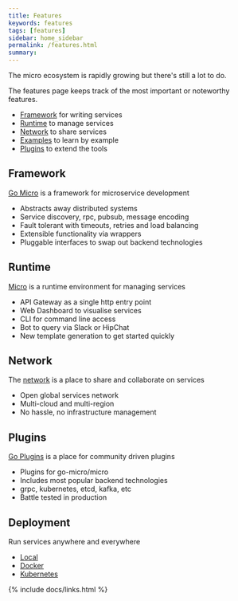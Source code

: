 ```yaml
---
title: Features
keywords: features
tags: [features]
sidebar: home_sidebar
permalink: /features.html
summary: 
---
```


The micro ecosystem is rapidly growing but there's still a lot to do.

The features page keeps track of the most important or noteworthy features.

- [Framework](https://github.com/micro/go-micro) for writing services
- [Runtime](https://github.com/micro/micro) to manage services
- [Network](https://micro-community.github.io/go-micro-v2-doc/network.html) to share services
- [Examples](https://github.com/micro/examples) to learn by example
- [Plugins](https://github.com/micro/go-plugins) to extend the tools

## Framework

[Go Micro](https://github.com/micro/go-micro) is a framework for microservice development

* Abstracts away distributed systems
* Service discovery, rpc, pubsub, message encoding
* Fault tolerant with timeouts, retries and load balancing
* Extensible functionality via wrappers
* Pluggable interfaces to swap out backend technologies


## Runtime

[Micro](https://github.com/micro/micro) is a runtime environment for managing services

* API Gateway as a single http entry point
* Web Dashboard to visualise services
* CLI for command line access
* Bot to query via Slack or HipChat
* New template generation to get started quickly

## Network

The [network](https://micro-community.github.io/go-micro-v2-doc/network.html) is a place to share and collaborate on services

* Open global services network
* Multi-cloud and multi-region
* No hassle, no infrastructure management

## Plugins

[Go Plugins](https://github.com/micro/go-plugins) is a place for community driven plugins

* Plugins for go-micro/micro
* Includes most popular backend technologies
* grpc, kubernetes, etcd, kafka, etc
* Battle tested in production

## Deployment

Run services anywhere and everywhere

* [Local](https://micro-community.github.io/go-micro-v2-doc/deploy-local.html)
* [Docker](https://micro-community.github.io/go-micro-v2-doc/deploy-docker.html)
* [Kubernetes](https://micro-community.github.io/go-micro-v2-doc/deploy-kubernetes.html)


{% include docs/links.html %}
